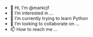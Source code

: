 - 👋 Hi, I’m @markcjf
- 👀 I’m interested in ...
- 🌱 I’m currently trying to learn Python
- 💞️ I’m looking to collaborate on ...
- 📫 How to reach me ...

<!---
markcjf/markcjf is a ✨ special ✨ repository because its `README.md` (this file) appears on your GitHub profile.
You can click the Preview link to take a look at your changes.
--->
